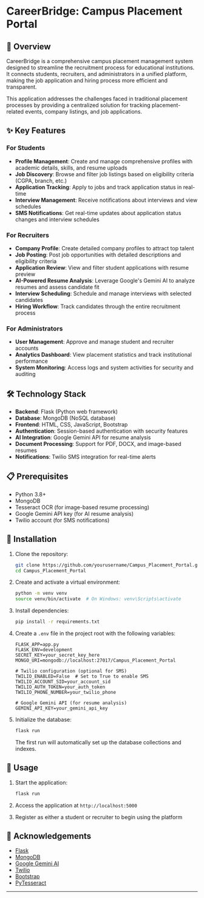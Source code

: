 # CareerBridge: Campus Placement Portal

## 🚀 Overview

CareerBridge is a comprehensive campus placement management system designed to streamline the recruitment process for educational institutions. It connects students, recruiters, and administrators in a unified platform, making the job application and hiring process more efficient and transparent.

This application addresses the challenges faced in traditional placement processes by providing a centralized solution for tracking placement-related events, company listings, and job applications.

## ✨ Key Features

### For Students
- **Profile Management**: Create and manage comprehensive profiles with academic details, skills, and resume uploads
- **Job Discovery**: Browse and filter job listings based on eligibility criteria (CGPA, branch, etc.)
- **Application Tracking**: Apply to jobs and track application status in real-time
- **Interview Management**: Receive notifications about interviews and view schedules
- **SMS Notifications**: Get real-time updates about application status changes and interview schedules

### For Recruiters
- **Company Profile**: Create detailed company profiles to attract top talent
- **Job Posting**: Post job opportunities with detailed descriptions and eligibility criteria
- **Application Review**: View and filter student applications with resume preview
- **AI-Powered Resume Analysis**: Leverage Google's Gemini AI to analyze resumes and assess candidate fit
- **Interview Scheduling**: Schedule and manage interviews with selected candidates
- **Hiring Workflow**: Track candidates through the entire recruitment process

### For Administrators
- **User Management**: Approve and manage student and recruiter accounts
- **Analytics Dashboard**: View placement statistics and track institutional performance
- **System Monitoring**: Access logs and system activities for security and auditing

## 🛠️ Technology Stack

- **Backend**: Flask (Python web framework)
- **Database**: MongoDB (NoSQL database)
- **Frontend**: HTML, CSS, JavaScript, Bootstrap
- **Authentication**: Session-based authentication with security features
- **AI Integration**: Google Gemini API for resume analysis
- **Document Processing**: Support for PDF, DOCX, and image-based resumes
- **Notifications**: Twilio SMS integration for real-time alerts

## 📋 Prerequisites

- Python 3.8+
- MongoDB
- Tesseract OCR (for image-based resume processing)
- Google Gemini API key (for AI resume analysis)
- Twilio account (for SMS notifications)

## 🚀 Installation

1. Clone the repository:
   ```bash
   git clone https://github.com/yourusername/Campus_Placement_Portal.git
   cd Campus_Placement_Portal
   ```

2. Create and activate a virtual environment:
   ```bash
   python -m venv venv
   source venv/bin/activate  # On Windows: venv\Scripts\activate
   ```

3. Install dependencies:
   ```bash
   pip install -r requirements.txt
   ```

4. Create a `.env` file in the project root with the following variables:
   ```
   FLASK_APP=app.py
   FLASK_ENV=development
   SECRET_KEY=your_secret_key_here
   MONGO_URI=mongodb://localhost:27017/Campus_Placement_Portal
   
   # Twilio configuration (optional for SMS)
   TWILIO_ENABLED=False  # Set to True to enable SMS
   TWILIO_ACCOUNT_SID=your_account_sid
   TWILIO_AUTH_TOKEN=your_auth_token
   TWILIO_PHONE_NUMBER=your_twilio_phone
   
   # Google Gemini API (for resume analysis)
   GEMINI_API_KEY=your_gemini_api_key
   ```

5. Initialize the database:
   ```bash
   flask run
   ```
   The first run will automatically set up the database collections and indexes.

## 🚀 Usage

1. Start the application:
   ```bash
   flask run
   ```

2. Access the application at `http://localhost:5000`

3. Register as either a student or recruiter to begin using the platform


## 🙏 Acknowledgements

- [Flask](https://flask.palletsprojects.com/)
- [MongoDB](https://www.mongodb.com/)
- [Google Gemini AI](https://ai.google.dev/)
- [Twilio](https://www.twilio.com/)
- [Bootstrap](https://getbootstrap.com/)
- [PyTesseract](https://github.com/madmaze/pytesseract)

---

